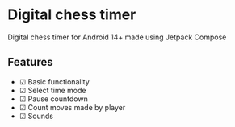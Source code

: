 # Digital chess timer
Digital chess timer for Android 14+ made using Jetpack Compose

## Features
* ☑ Basic functionality
* ☑ Select time mode
* ☑ Pause countdown
* ☑ Count moves made by player
* ☑ Sounds